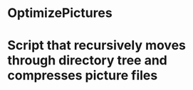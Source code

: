 # OptimizePictures
# Script that recursively moves through directory tree and compresses picture files
